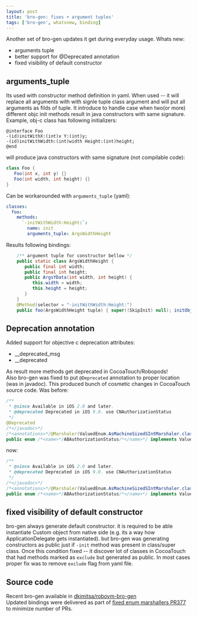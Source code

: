 ```yaml
---
layout: post
title: 'bro-gen: fixes + argument tuples'
tags: ['bro-gen', whatsnew, binding]
---
```

Another set of bro-gen updates it get during everyday usage. Whats new:  
- arguments tuple 
- better support for @Deprecated annotation
- fixed visibility of default constructor  
## arguments_tuple
<!-- more -->
Its used with constructor method definition in yaml. When used -- it will replace all arguments with with signle tuple class argument and will put all arguments as filds of tuple. It introduce to handle case when two(or more) different objc init methods result in java constructors with same signature.
Example, obj-c class has following initializers:
```objc
@interface Foo
-(id)initWithX:(int)x Y:(int)y;
-(id)initWithWidth:(int)width Height:(int)height;
@end
```
will produce java constructors with same signature (not compilable code):
```java
class Foo {
   Foo(int x, int y) {}
   Foo(int width, int height) {}
}
```
Can be workarounded with `arguments_tuple` (yaml):
```yaml
classes:
  foo:
    methods:
      `-initWithWidth:Height:`:
        name: init
        arguments_tuple: ArgsWidthHeight
```

Results following bindings:
```java
    /** argument tuple for constructor bellow */
    public static class ArgsWidthHeight {
       public final int width;
       public final int height;
       public ArgsYData(int width, int height) {
          this.width = width;
          this.height = height;
       }
    }
    @Method(selector = "-initWithWidth:Height:")
    public foo(ArgsWidthHeight tuple) { super((SkipInit) null); initObject(init(tuple.width, tuple.height)); }

```

## Deprecation annotation 
Added support for objective c deprecation attributes:
- __deprecated_msg
- __deprecated

As result more methods get deprecated in CocoaTouch/Robopods!  
Also bro-gen was fixed to put `@Deprecated` annotation to proper location (was in javadoc). This produced bunch of cosmetic changes in CocoaTouch source code. Was before:  
```java
/**
 * @since Available in iOS 2.0 and later.
 * @deprecated Deprecated in iOS 9.0. use CNAuthorizationStatus
 */
@Deprecated
/*</javadoc>*/
/*<annotations>*/@Marshaler(ValuedEnum.AsMachineSizedSIntMarshaler.class)/*</annotations>*/
public enum /*<name>*/ABAuthorizationStatus/*</name>*/ implements ValuedEnum {
```
now:
```java
/**
 * @since Available in iOS 2.0 and later.
 * @deprecated Deprecated in iOS 9.0. use CNAuthorizationStatus
 */
/*</javadoc>*/
/*<annotations>*/@Marshaler(ValuedEnum.AsMachineSizedSIntMarshaler.class) @Deprecated/*</annotations>*/
public enum /*<name>*/ABAuthorizationStatus/*</name>*/ implements ValuedEnum {
```

## fixed visibility of default constructor

bro-gen always generate default constructor. it is required to be able instantiate Custom object from native side (e.g. its a way how ApplicationDelegate gets instantiated). 
but bro-gen was generating constructors as public just if `-init` method was present in class/super class. Once this condition fixed -- it discover lot of classes in CocoaTouch that had methods marked as `exclude`  but generated as public. In most cases proper fix was to remove `exclude` flag from yaml file.

## Source code 
Recent bro-gen available in [dkimitsa/robovm-bro-gen](https://github.com/dkimitsa/robovm-bro-gen)  
Updated bindings were delivered as part of [fixed enum marshallers PR377](https://github.com/MobiVM/robovm/pull/377) to minimize number of PRs.
